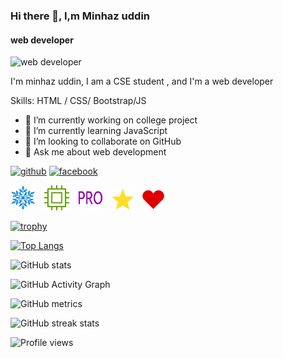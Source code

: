 ### Hi there 👋, I,m  Minhaz uddin
#### web developer
![web developer](https://scontent.fjsr8-1.fna.fbcdn.net/v/t39.30808-6/279941900_1261202641075099_8560578527082161905_n.jpg?_nc_cat=104&ccb=1-6&_nc_sid=09cbfe&_nc_eui2=AeE3CISZ9Zh4hQ_-jHh4IJGrhVDPx1QCnJ6FUM_HVAKcnhsJIXhhp4919urscTvSf5azX7nuB1gIJKNCnE4a0MK9&_nc_ohc=U2xXXIGsn1IAX83DMZF&tn=zq7J6_5xFrxTbx6b&_nc_ht=scontent.fjsr8-1.fna&oh=00_AT9aPkjXc9CEj7yAjo-tD8pWqW4ec2ertyn0DVniGtlKow&oe=62818030)

I'm minhaz uddin, I am a CSE student , and I'm a web developer

Skills: HTML / CSS/ Bootstrap/JS

- 🔭 I’m currently working on college project 
- 🌱 I’m currently learning JavaScript 
- 👯 I’m looking to collaborate on GitHub  
- 💬 Ask me about web development 


[<img src='https://cdn.jsdelivr.net/npm/simple-icons@3.0.1/icons/github.svg' alt='github' height='40'>](https://github.com/https://github.com/minhazroot)  [<img src='https://cdn.jsdelivr.net/npm/simple-icons@3.0.1/icons/facebook.svg' alt='facebook' height='40'>](https://www.facebook.com/https://www.facebook.com/mdminhaz.uddin.2001)  

<a href='https://archiveprogram.github.com/'><img src='https://raw.githubusercontent.com/acervenky/animated-github-badges/master/assets/acbadge.gif' width='40' height='40'></a> <a href='https://docs.github.com/en/developers'><img src='https://raw.githubusercontent.com/acervenky/animated-github-badges/master/assets/devbadge.gif' width='40' height='40'></a> <a href='https://github.com/pricing'><img src='https://raw.githubusercontent.com/acervenky/animated-github-badges/master/assets/pro.gif' width='40' height='40'></a> <a href='https://stars.github.com/'><img src='https://raw.githubusercontent.com/acervenky/animated-github-badges/master/assets/starbadge.gif' width='35' height='35'></a> <a href='https://docs.github.com/en/github/supporting-the-open-source-community-with-github-sponsors'><img src='https://raw.githubusercontent.com/acervenky/animated-github-badges/master/assets/sponsorbadge.gif' width='35' height='35'></a> 

[![trophy](https://github-profile-trophy.vercel.app/?username=https://github.com/minhazroot)](https://github.com/ryo-ma/github-profile-trophy)

[![Top Langs](https://github-readme-stats.vercel.app/api/top-langs/?username=https://github.com/minhazroot)](https://github.com/anuraghazra/github-readme-stats)

![GitHub stats](https://github-readme-stats.vercel.app/api?username=https://github.com/minhazroot&show_icons=true&count_private=true)  

![GitHub Activity Graph](https://activity-graph.herokuapp.com/graph?username=https://github.com/minhazroot)  

![GitHub metrics](https://metrics.lecoq.io/https://github.com/minhazroot)  

![GitHub streak stats](https://github-readme-streak-stats.herokuapp.com/?user=https://github.com/minhazroot)  

![Profile views](https://gpvc.arturio.dev/https://github.com/minhazroot)  
